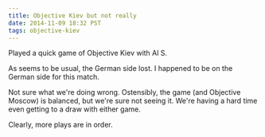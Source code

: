```yaml
---
title: Objective Kiev but not really
date: 2014-11-09 18:32 PST
tags: objective-kiev
---
```


Played a quick game of Objective Kiev with Al S.

As seems to be usual, the German side lost. I happened to be on the
German side for this match.

Not sure what we're doing wrong. Ostensibly, the game (and Objective
Moscow) is balanced, but we're sure not seeing it. We're having a hard
time even getting to a draw with either game.

Clearly, more plays are in order.

